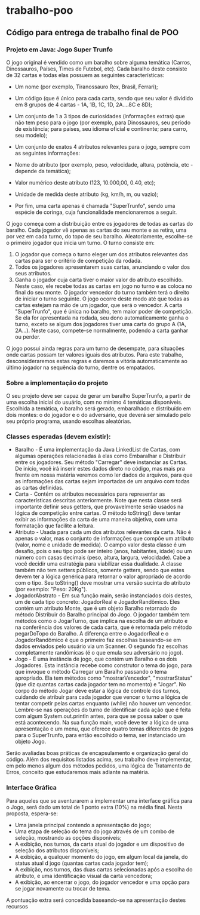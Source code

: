 # trabalho-poo

## Código para entrega de trabalho final de POO

### Projeto em Java: Jogo Super Trunfo

O jogo original é vendido como um baralho sobre alguma temática (Carros,
Dinossauros, Países, Times de Futebol, etc). Cada baralho deste consiste de 32 cartas e
todas elas possuem as seguintes características:

- Um nome (por exemplo, Tiranossauro Rex, Brasil, Ferrari);
- Um código (que é único para cada carta, sendo que seu valor é dividido em 8 grupos
de 4 cartas - 1A, 1B, 1C, 1D, 2A….8C e 8D);
- Um conjunto de 1 a 3 tipos de curiosidades (informações extras) que não tem peso
para o jogo (por exemplo, para Dinossauros, seu período de existência; para países,
seu idioma oficial e continente; para carro, seu modelo);
- Um conjunto de exatos 4 atributos relevantes para o jogo, sempre com as seguintes
informações:

 - Nome do atributo (por exemplo, peso, velocidade, altura, potência, etc -
depende da temática);
 - Valor numérico deste atributo (123, 10.000,00, 0.40, etc);
 - Unidade de medida deste atributo (kg, km/h, m, ou vazio);

- Por fim, uma carta apenas é chamada "SuperTrunfo", sendo uma espécie de
coringa, cuja funcionalidade mencionaremos a seguir.

O jogo começa com a distribuição entre os jogadores de todas as cartas do baralho.
Cada jogador vê apenas as cartas do seu monte e as retira, uma por vez em cada turno, do
topo de seu baralho. Aleatoriamente, escolhe-se o primeiro jogador que inicia um turno. O
turno consiste em:

1. O jogador que começa o turno eleger um dos atributos relevantes das cartas para
ser o critério de competição da rodada.
2. Todos os jogadores apresentarem suas cartas, anunciando o valor dos seus
atributos.
3. Ganha o jogador cuja carta tiver o maior valor do atributo escolhido. Neste caso, ele
recebe todas as cartas em jogo no turno e as coloca no final do seu monte.
O jogador vencedor do turno também terá o direito de iniciar o turno seguinte. O jogo ocorre
deste modo até que todas as cartas estejam na mão de um jogador, que será o vencedor.
A carta "SuperTrunfo", que é única no baralho, tem maior poder de competição. Se
ela for apresentada na rodada, seu dono automaticamente ganha o turno, exceto se algum
dos jogadores tiver uma carta do grupo A (1A, 2A…). Neste caso, compete-se normalmente,
podendo a carta ganhar ou perder.

O jogo possui ainda regras para um turno de desempate, para situações onde cartas
possam ter valores iguais dos atributos. Para este trabalho, desconsideraremos estas
regras e daremos a vitória automaticamente ao último jogador na sequência do turno,
dentre os empatados.

### Sobre a implementação do projeto

O seu projeto deve ser capaz de gerar um baralho SuperTrunfo, a partir de uma
escolha inicial do usuário, com no mínimo 4 temáticas disponíveis. Escolhida a temática, o
baralho será gerado, embaralhado e distribuído em dois montes: o do jogador e o do
adversário, que deverá ser simulado pelo seu próprio programa, usando escolhas
aleatórias.

### Classes esperadas (devem existir):

- Baralho - É uma implementação da Java LinkedList de Cartas, com algumas
operações relacionadas à elas como Embaralhar e Distribuir entre os
jogadores. Seu método "Carregar" deve instanciar as Cartas. De início, você irá
inserir estes dados direto no código, mas mais pra frente em nossa matéria veremos
como ler dados de arquivos, para que as informações das cartas sejam importadas
de um arquivo com todas as cartas definidas.
- Carta - Contém os atributos necessários para representar as características
descritas anteriormente. Note que nesta classe será importante definir seus getters,
que provavelmente serão usados na lógica de competição entre cartas. O método
toString() deve tentar exibir as informações da carta de uma maneira objetiva,
com uma formatação que facilite a leitura.
- Atributo - Usada para cada um dos atributos relevantes da carta. Não é apenas o
valor, mas o conjunto de informações que compõe um atributo (valor, nome e
unidade de medida). O campo valor desta classe é um desafio, pois o seu tipo
pode ser inteiro (anos, habitantes, idade) ou um número com casas decimais (peso,
altura, largura, velocidade). Cabe a você decidir uma estratégia para viabilizar essa
dualidade. A classe também não tem setters públicos, somente getters, sendo que
estes devem ter a lógica genérica para retornar o valor apropriado de acordo com o
tipo. Seu toString() deve mostrar uma versão sucinta do atributo (por exemplo:
"Peso: 20Kg").
- JogadorAbstrato - Em sua função main, serão instanciados dois destes, um de
cada tipo concreto: JogadorReal e JogadorRandômico. Eles contém um atributo
Monte, que é um objeto Baralho retornado do método Distribuir do Baralho
principal do Jogo. O jogador também tem métodos como o JogarTurno, que
implica na escolha de um atributo e na conferência dos valores de cada carta, que é
retornada pelo método pegarDoTopo do Baralho. A diferença entre o
JogadorReal e o JogadorRandômico é que o primeiro faz escolhas
baseando-se em dados enviados pelo usuário via um Scanner. O segundo faz
escolhas completamente randômicas (é o que emula seu adversário no jogo).
- Jogo - É uma instância de jogo, que contém um Baralho e os dois Jogadores.
Esta instância recebe como construtor o tema do jogo, para que invoque o método
Carregar um Baralho passando o tema apropriado. Ela tem métodos como
"mostrarVencedor", "mostrarStatus" (que diz quantas cartas cada jogador
tem no momento) e "Jogar". No corpo do método Jogar deve estar a lógica de
controle dos turnos, cuidando de atribuir para cada jogador que vencer o turno a
lógica de tentar competir pelas cartas enquanto (while) não houver um vencedor.
Lembre-se nas operações do turno de identificar cada ação que é feita com algum
System.out.println antes, para que se possa saber o que está acontecendo.
Na sua função main, você deve ter a lógica de uma apresentação e um menu, que oferece
quatro temas diferentes de jogos para o SuperTrunfo, para então escolhido o tema, ser
instanciado um objeto Jogo.

Serão avaliadas boas práticas de encapsulamento e organização geral do código.
Além dos requisitos listados acima, seu trabalho deve implementar, em pelo menos algum
dos métodos pedidos, uma lógica de Tratamento de Erros, conceito que estudaremos mais
adiante na matéria.

### Interface Gráfica

Para aqueles que se aventurarem a implementar uma interface gráfica para o Jogo, será
dado um total de 1 ponto extra (10%) na média final. Nesta proposta, espera-se:

- Uma janela principal contendo a apresentação do jogo;
- Uma etapa de seleção do tema do jogo através de um combo de seleção, mostrando
as opções disponíveis;
- A exibição, nos turnos, da carta atual do jogador e um dispositivo de seleção dos
atributos disponíveis;
- A exibição, a qualquer momento do jogo, em algum local da janela, do status atual d
jogo (quantas cartas cada jogador tem);
- A exibição, nos turnos, das duas cartas selecionadas após a escolha do atributo, e
uma identificação visual da carta vencedora;
- A exibição, ao encerrar o jogo, do jogador vencedor e uma opção para se jogar
novamente ou trocar de tema.

A pontuação extra será concedida baseando-se na apresentação destes recursos
